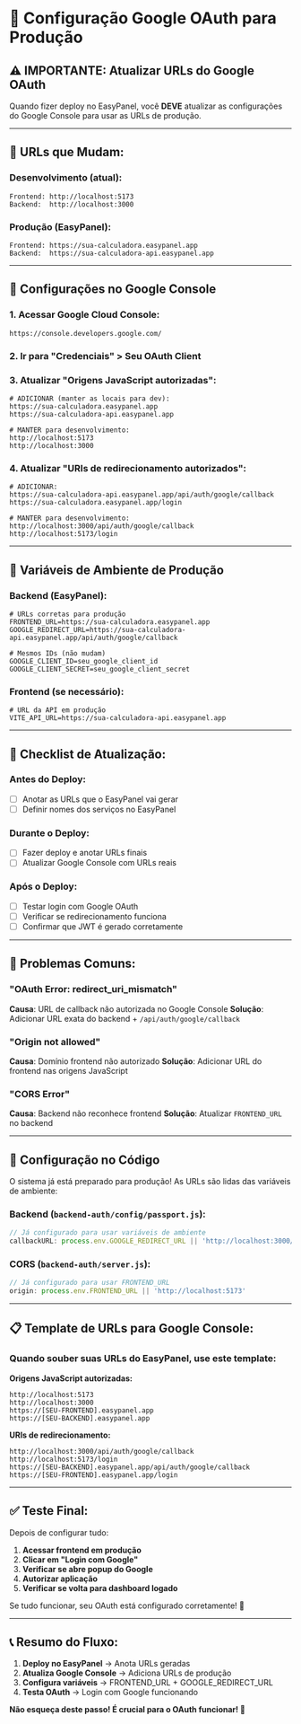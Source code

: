 # 🔧 Configuração Google OAuth para Produção

## ⚠️ IMPORTANTE: Atualizar URLs do Google OAuth

Quando fizer deploy no EasyPanel, você **DEVE** atualizar as configurações do Google Console para usar as URLs de produção.

---

## 📍 URLs que Mudam:

### Desenvolvimento (atual):
```
Frontend: http://localhost:5173
Backend:  http://localhost:3000
```

### Produção (EasyPanel):
```
Frontend: https://sua-calculadora.easypanel.app
Backend:  https://sua-calculadora-api.easypanel.app
```

---

## 🔧 Configurações no Google Console

### 1. Acessar Google Cloud Console:
```
https://console.developers.google.com/
```

### 2. Ir para "Credenciais" > Seu OAuth Client

### 3. Atualizar "Origens JavaScript autorizadas":
```
# ADICIONAR (manter as locais para dev):
https://sua-calculadora.easypanel.app
https://sua-calculadora-api.easypanel.app

# MANTER para desenvolvimento:
http://localhost:5173
http://localhost:3000
```

### 4. Atualizar "URIs de redirecionamento autorizados":
```
# ADICIONAR:
https://sua-calculadora-api.easypanel.app/api/auth/google/callback
https://sua-calculadora.easypanel.app/login

# MANTER para desenvolvimento:
http://localhost:3000/api/auth/google/callback
http://localhost:5173/login
```

---

## 🔧 Variáveis de Ambiente de Produção

### Backend (EasyPanel):
```env
# URLs corretas para produção
FRONTEND_URL=https://sua-calculadora.easypanel.app
GOOGLE_REDIRECT_URL=https://sua-calculadora-api.easypanel.app/api/auth/google/callback

# Mesmos IDs (não mudam)
GOOGLE_CLIENT_ID=seu_google_client_id
GOOGLE_CLIENT_SECRET=seu_google_client_secret
```

### Frontend (se necessário):
```env
# URL da API em produção
VITE_API_URL=https://sua-calculadora-api.easypanel.app
```

---

## 📝 Checklist de Atualização:

### Antes do Deploy:
- [ ] Anotar as URLs que o EasyPanel vai gerar
- [ ] Definir nomes dos serviços no EasyPanel

### Durante o Deploy:
- [ ] Fazer deploy e anotar URLs finais
- [ ] Atualizar Google Console com URLs reais

### Após o Deploy:
- [ ] Testar login com Google OAuth
- [ ] Verificar se redirecionamento funciona
- [ ] Confirmar que JWT é gerado corretamente

---

## 🚨 Problemas Comuns:

### "OAuth Error: redirect_uri_mismatch"
**Causa**: URL de callback não autorizada no Google Console
**Solução**: Adicionar URL exata do backend + `/api/auth/google/callback`

### "Origin not allowed"
**Causa**: Domínio frontend não autorizado
**Solução**: Adicionar URL do frontend nas origens JavaScript

### "CORS Error"
**Causa**: Backend não reconhece frontend
**Solução**: Atualizar `FRONTEND_URL` no backend

---

## 🔧 Configuração no Código

O sistema já está preparado para produção! As URLs são lidas das variáveis de ambiente:

### Backend (`backend-auth/config/passport.js`):
```javascript
// Já configurado para usar variáveis de ambiente
callbackURL: process.env.GOOGLE_REDIRECT_URL || 'http://localhost:3000/api/auth/google/callback'
```

### CORS (`backend-auth/server.js`):
```javascript
// Já configurado para usar FRONTEND_URL
origin: process.env.FRONTEND_URL || 'http://localhost:5173'
```

---

## 📋 Template de URLs para Google Console:

### Quando souber suas URLs do EasyPanel, use este template:

**Origens JavaScript autorizadas:**
```
http://localhost:5173
http://localhost:3000
https://[SEU-FRONTEND].easypanel.app
https://[SEU-BACKEND].easypanel.app
```

**URIs de redirecionamento:**
```
http://localhost:3000/api/auth/google/callback
http://localhost:5173/login
https://[SEU-BACKEND].easypanel.app/api/auth/google/callback
https://[SEU-FRONTEND].easypanel.app/login
```

---

## ✅ Teste Final:

Depois de configurar tudo:

1. **Acessar frontend em produção**
2. **Clicar em "Login com Google"**  
3. **Verificar se abre popup do Google**
4. **Autorizar aplicação**
5. **Verificar se volta para dashboard logado**

Se tudo funcionar, seu OAuth está configurado corretamente! 🎉

---

## 📞 Resumo do Fluxo:

1. **Deploy no EasyPanel** → Anota URLs geradas
2. **Atualiza Google Console** → Adiciona URLs de produção  
3. **Configura variáveis** → FRONTEND_URL + GOOGLE_REDIRECT_URL
4. **Testa OAuth** → Login com Google funcionando

**Não esqueça deste passo! É crucial para o OAuth funcionar! 🔑**
